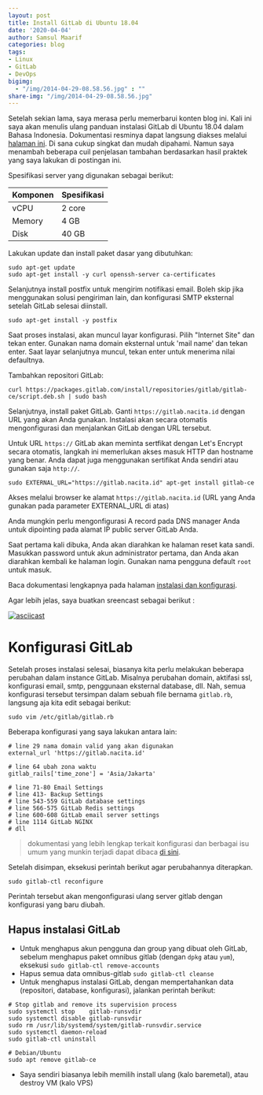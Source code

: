 ```yaml
---
layout: post
title: Install GitLab di Ubuntu 18.04
date: '2020-04-04'
author: Samsul Maarif
categories: blog
tags:
- Linux
- GitLab
- DevOps
bigimg:
  - "/img/2014-04-29-08.58.56.jpg" : ""
share-img: "/img/2014-04-29-08.58.56.jpg"
---
```


Setelah sekian lama, saya merasa perlu memerbarui konten blog ini. Kali ini saya akan menulis ulang panduan instalasi GitLab di Ubuntu 18.04 dalam Bahasa Indonesia. Dokumentasi resminya dapat langsung diakses melalui [halaman ini](https://about.gitlab.com/install/#ubuntu). Di sana cukup singkat dan mudah dipahami. Namun saya menambah beberapa cuil penjelasan tambahan berdasarkan hasil praktek yang saya lakukan di postingan ini.

Spesifikasi server yang digunakan sebagai berikut:

Komponen | Spesifikasi
--- | ---
vCPU | 2 core
Memory | 4 GB
Disk | 40 GB

Lakukan update dan install paket dasar yang dibutuhkan:

```
sudo apt-get update
sudo apt-get install -y curl openssh-server ca-certificates
```

Selanjutnya install postfix untuk mengirim notifikasi email. Boleh skip jika menggunakan solusi pengiriman lain, dan konfigurasi SMTP eksternal setelah GitLab selesai diinstall.

```
sudo apt-get install -y postfix
```

Saat proses instalasi, akan muncul layar konfigurasi. Pilih "Internet Site" dan tekan enter. Gunakan nama domain eksternal untuk 'mail name' dan tekan enter. Saat layar selanjutnya muncul, tekan enter untuk menerima nilai defaultnya.


Tambahkan repositori GitLab:

```
curl https://packages.gitlab.com/install/repositories/gitlab/gitlab-ce/script.deb.sh | sudo bash
```

Selanjutnya, install paket GitLab. Ganti `https://gitlab.nacita.id` dengan URL yang akan Anda gunakan. Instalasi akan secara otomatis mengonfigurasi dan menjalankan GitLab dengan URL tersebut.

Untuk URL `https://` GitLab akan meminta sertfikat dengan Let's Encrypt secara otomatis, langkah ini memerlukan akses masuk HTTP dan hostname yang benar. Anda dapat juga menggunakan sertifikat Anda sendiri atau gunakan saja `http://`.


```
sudo EXTERNAL_URL="https://gitlab.nacita.id" apt-get install gitlab-ce
```

Akses melalui browser ke alamat `https://gitlab.nacita.id` (URL yang Anda gunakan pada parameter EXTERNAL_URL di atas)

Anda mungkin perlu mengonfigurasi A record pada DNS manager Anda untuk dipointing pada alamat IP public server GitLab Anda.

Saat pertama kali dibuka, Anda akan diarahkan ke halaman reset kata sandi. Masukkan password untuk akun administrator pertama, dan Anda akan diarahkan kembali ke halaman login. Gunakan nama pengguna default `root` untuk masuk.

Baca dokumentasi lengkapnya pada halaman [instalasi dan konfigurasi](https://docs.gitlab.com/omnibus/README.html#installation-and-configuration-using-omnibus-package).

Agar lebih jelas, saya buatkan sreencast sebagai berikut :

[![asciicast](https://asciinema.org/a/lPp5LqT6yB3sQiokbM4JuED9y.svg)](https://asciinema.org/a/lPp5LqT6yB3sQiokbM4JuED9y)

# Konfigurasi GitLab

Setelah proses instalasi selesai, biasanya kita perlu melakukan beberapa perubahan dalam instance GitLab. Misalnya perubahan domain, aktifasi ssl, konfigurasi email, smtp, penggunaan eksternal database, dll. Nah, semua konfigurasi tersebut tersimpan dalam sebuah file bernama `gitlab.rb`, langsung aja kita edit sebagai berikut:

```
sudo vim /etc/gitlab/gitlab.rb
```

Beberapa konfigurasi yang saya lakukan antara lain:

```
# line 29 nama domain valid yang akan digunakan
external_url 'https://gitlab.nacita.id'

# line 64 ubah zona waktu
gitlab_rails['time_zone'] = 'Asia/Jakarta'

# line 71-80 Email Settings
# line 413- Backup Settings
# line 543-559 GitLab database settings
# line 566-575 GitLab Redis settings
# line 600-608 GitLab email server settings
# line 1114 GitLab NGINX
# dll
```
> dokumentasi yang lebih lengkap terkait konfigurasi dan berbagai isu umum yang munkin terjadi dapat dibaca [di sini](https://gitlab.com/gitlab-org/omnibus-gitlab/blob/master/README.md).

Setelah disimpan, eksekusi perintah berikut agar perubahannya diterapkan.

```
sudo gitlab-ctl reconfigure
```

Perintah tersebut akan mengonfigurasi ulang server gitlab dengan konfigurasi yang baru diubah.

## Hapus instalasi GitLab

- Untuk menghapus akun pengguna dan group yang dibuat oleh GitLab, sebelum menghapus paket omnibus gitlab (dengan `dpkg` atau `yum`), eksekusi `sudo gitlab-ctl remove-accounts`
- Hapus semua data omnibus-gitlab `sudo gitlab-ctl cleanse`
- Untuk menghapus instalasi GitLab, dengan mempertahankan data (repositori, database, konfigurasi), jalankan perintah berikut:

```
# Stop gitlab and remove its supervision process
sudo systemctl stop    gitlab-runsvdir
sudo systemctl disable gitlab-runsvdir
sudo rm /usr/lib/systemd/system/gitlab-runsvdir.service
sudo systemctl daemon-reload
sudo gitlab-ctl uninstall

# Debian/Ubuntu
sudo apt remove gitlab-ce
```

- Saya sendiri biasanya lebih memilih install ulang (kalo baremetal), atau destroy VM (kalo VPS)
